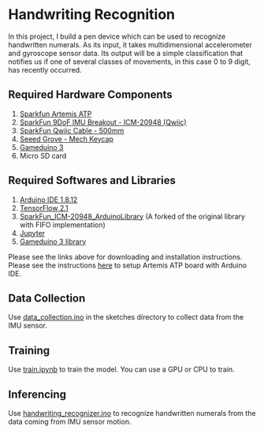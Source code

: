 # Handwriting Recognition
In this project, I build a pen device which can be used to recognize handwritten numerals. As its input, it takes multidimensional accelerometer and gyroscope sensor data. Its output will be a simple classification that notifies us if one of several classes of movements, in this case 0 to 9 digit, has recently occurred.

## Required Hardware Components
1. [Sparkfun Artemis ATP](https://www.sparkfun.com/products/15442)
2. [SparkFun 9DoF IMU Breakout - ICM-20948 (Qwiic)](https://www.sparkfun.com/products/15335)
3. [SparkFun Qwiic Cable - 500mm](https://www.sparkfun.com/products/14429)
4. [Seeed Grove - Mech Keycap](https://www.seeedstudio.com/Grove-Mech-Keycap.html)
5. [Gameduino 3](https://excamera.com/sphinx/gameduino3/index.html)
6. Micro SD card

## Required Softwares and Libraries
1. [Arduino IDE 1.8.12](https://www.arduino.cc/en/Main/Software)
2. [TensorFlow 2.1](https://www.tensorflow.org/install)
3. [SparkFun_ICM-20948_ArduinoLibrary](https://github.com/metanav/SparkFun_ICM-20948_ArduinoLibrary) (A forked of the original library with FIFO implementation)
4. [Jupyter](https://jupyter.org/install)
5. [Gameduino 3 library](https://excamera.com/sphinx/gameduino2/code.html)

Please see the links above for downloading and installation instructions.
Please see the instructions [here](https://learn.sparkfun.com/tutorials/artemis-development-with-arduino) to setup Artemis ATP board with Arduino IDE.


## Data Collection
Use [data_collection.ino](https://github.com/metanav/Handwriting_Recognition_IMU/tree/master/sketches/data_collection) in the sketches directory to collect data from the IMU sensor.

## Training
Use [train.ipynb](https://github.com/metanav/Handwriting_Recognition_IMU/blob/master/train.ipynb) to train the model.
You can use a GPU or CPU to train.

## Inferencing
Use [handwriting_recognizer.ino](https://github.com/metanav/Handwriting_Recognition_IMU/tree/master/sketches/handwriting_recognizer) to recognize handwritten numerals from the data coming from IMU sensor motion.




